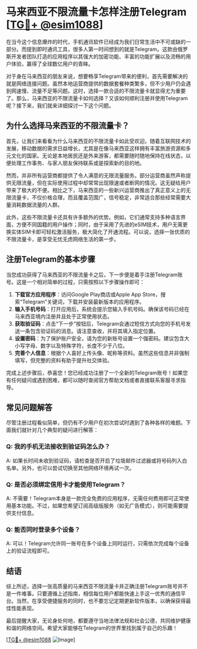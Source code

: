 # 马来西亚不限流量卡怎样注册Telegram [[TG💪+ @esim1088](https://t.me/s/esim1088)]

在当今这个信息爆炸的时代，手机通讯软件已经成为我们日常生活中不可或缺的一部分。而提到即时通讯工具，很多人第一时间想到的就是Telegram。这款由俄罗斯开发者团队打造的应用程序以其强大的加密功能、丰富的功能扩展以及流畅的用户体验，赢得了全球数亿用户的青睐。

对于身在马来西亚的朋友来说，想要畅享Telegram带来的便利，首先需要解决的就是网络连接问题。虽然本地运营商提供的数据套餐种类繁多，但不少用户仍会遇到网速慢、流量不足等问题。这时，选择一款合适的不限流量卡就显得尤为重要了。那么，马来西亚的不限流量卡如何选择？又该如何顺利注册并使用Telegram呢？接下来，我们就来详细探讨一下这个问题。

## 为什么选择马来西亚的不限流量卡？

首先，让我们来看看为什么马来西亚的不限流量卡如此受欢迎。随着互联网技术的发展，移动数据的需求日益增长，尤其是在像马来西亚这样拥有丰富旅游资源和多元文化的国家。无论是本地居民还是外来游客，都需要随时随地保持在线状态，以便处理工作事务、与家人朋友保持联系或是探索新的目的地。

然而，并非所有运营商都提供了令人满意的无限流量服务。部分运营商虽然声称提供无限流量，但在实际使用过程中却常常出现限速或者断网的情况。这无疑给用户带来了极大的不便。相比之下，马来西亚的一些新兴运营商推出了真正意义上的无限流量卡，不仅价格合理，而且覆盖范围广，信号稳定，非常适合那些经常需要大量消耗数据流量的人群。

此外，这些不限流量卡还具有许多额外的优势。例如，它们通常支持多种语言界面，方便不同国籍的用户操作；同时，由于采用了先进的eSIM技术，用户无需更换实体SIM卡即可轻松激活服务，极大简化了开通流程。可以说，选择一张优质的不限流量卡，是享受无忧无虑网络生活的第一步。

## 注册Telegram的基本步骤

当您成功获得了马来西亚的不限流量卡之后，下一步便是着手注册Telegram账号。这是一个相对简单的过程，只需按照以下步骤操作即可：

1. **下载官方应用程序**：访问Google Play商店或Apple App Store，搜索“Telegram”关键词，下载并安装最新版本的应用程序。
2. **输入手机号码**：打开应用后，系统会提示您输入手机号码。确保该号码已经在马来西亚境内注册并且处于正常使用状态。
3. **获取验证码**：点击“下一步”按钮后，Telegram会通过短信方式向您的手机号发送一条包含验证码的消息。请注意查收，并将其填入指定位置。
4. **设置密码**：为了保护账户安全，请为您的新账号设置一个强密码。建议包含大小写字母、数字以及特殊字符，长度不少于八位。
5. **完善个人信息**：根据个人喜好上传头像、昵称等资料。虽然这些信息并非强制填写，但完整的资料有助于提升社交体验。

完成上述步骤后，恭喜您！您已经成功注册了一个全新的Telegram账号！如果您有任何疑问或遇到困难，都可以随时查阅官方帮助文档或者直接联系客服寻求指导。

## 常见问题解答

尽管注册过程看似简单，但仍有不少用户在初次尝试时遇到了各种各样的难题。下面我们就针对几个典型的疑问进行解答：

### Q: 我的手机无法接收到验证码怎么办？
A: 如果长时间未收到验证码，请检查是否开启了垃圾邮件过滤器或将号码列入白名单。另外，也可以尝试切换至其他网络环境再试一次。

### Q: 是否必须绑定信用卡才能使用Telegram？
A: 不需要！Telegram本身是一款完全免费的应用程序，无需任何费用即可正常使用基本功能。不过，如果您希望订阅高级版服务（如无广告模式），则可能需要提供支付信息。

### Q: 能否同时登录多个设备？
A: 可以！Telegram允许同一账号在多个设备上同时运行，只需依次完成每个设备上的验证流程即可。

## 结语

综上所述，选择一张高质量的马来西亚不限流量卡并正确注册Telegram账号并不是一件难事。只要遵循上述指南，相信每位用户都能快速上手这一优秀的通信平台。当然，在享受便捷服务的同时，也不要忘记定期更新软件版本，以确保获得最佳性能表现。

最后提醒大家，无论身处何地，都要遵守当地法律法规和社会公德，共同维护健康和谐的网络空间。希望大家能够在Telegram的世界里找到属于自己的乐趣！

[[TG💪+ @esim1088](https://t.me/s/esim1088) ![Image](https://i.postimg.cc/4NQfJmqS/Snipaste-2025-05-13-00-14-12.png)]